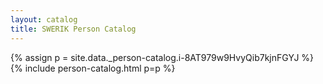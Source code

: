 ```yaml
---
layout: catalog
title: SWERIK Person Catalog
---
```

{% assign p = site.data._person-catalog.i-8AT979w9HvyQib7kjnFGYJ %}
{% include person-catalog.html p=p %}

